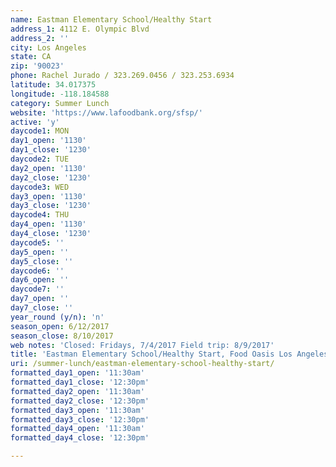 ```yaml
---
name: Eastman Elementary School/Healthy Start
address_1: 4112 E. Olympic Blvd
address_2: ''
city: Los Angeles
state: CA
zip: '90023'
phone: Rachel Jurado / 323.269.0456 / 323.253.6934
latitude: 34.017375
longitude: -118.184588
category: Summer Lunch
website: 'https://www.lafoodbank.org/sfsp/'
active: 'y'
daycode1: MON
day1_open: '1130'
day1_close: '1230'
daycode2: TUE
day2_open: '1130'
day2_close: '1230'
daycode3: WED
day3_open: '1130'
day3_close: '1230'
daycode4: THU
day4_open: '1130'
day4_close: '1230'
daycode5: ''
day5_open: ''
day5_close: ''
daycode6: ''
day6_open: ''
daycode7: ''
day7_open: ''
day7_close: ''
year_round (y/n): 'n'
season_open: 6/12/2017
season_close: 8/10/2017
web notes: 'Closed: Fridays, 7/4/2017 Field trip: 8/9/2017'
title: 'Eastman Elementary School/Healthy Start, Food Oasis Los Angeles'
uri: /summer-lunch/eastman-elementary-school-healthy-start/
formatted_day1_open: '11:30am'
formatted_day1_close: '12:30pm'
formatted_day2_open: '11:30am'
formatted_day2_close: '12:30pm'
formatted_day3_open: '11:30am'
formatted_day3_close: '12:30pm'
formatted_day4_open: '11:30am'
formatted_day4_close: '12:30pm'

---
```



